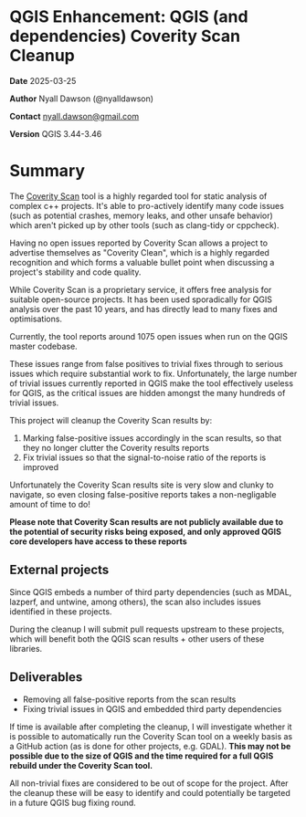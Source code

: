 # QGIS Enhancement: QGIS (and dependencies) Coverity Scan Cleanup 

**Date** 2025-03-25

**Author** Nyall Dawson (@nyalldawson)

**Contact** nyall.dawson@gmail.com

**Version** QGIS 3.44-3.46

# Summary

The [Coverity Scan](https://scan.coverity.com/) tool is a highly regarded tool for static analysis of complex
c++ projects. It's able to pro-actively identify many code issues (such as potential
crashes, memory leaks, and other unsafe behavior) which aren't picked up by other
tools (such as clang-tidy or cppcheck).

Having no open issues reported by Coverity Scan allows a project to advertise
themselves as "Coverity Clean", which is a highly regarded recognition and which forms
a valuable bullet point when discussing a project's stability and code quality.

While Coverity Scan is a proprietary service, it offers free analysis for
suitable open-source projects. It has been used sporadically for QGIS analysis
over the past 10 years, and has directly lead to many fixes and optimisations. 

Currently, the tool reports around 1075 open issues when run on the QGIS master codebase.

These issues range from false positives to trivial fixes through to serious issues
which require substantial work to fix. Unfortunately, the large number of trivial
issues currently reported in QGIS make the tool effectively useless for QGIS, as
the critical issues are hidden amongst the many hundreds of trivial issues.

This project will cleanup the Coverity Scan results by:

1. Marking false-positive issues accordingly in the scan results, so that they no
  longer clutter the Coverity results reports
2. Fix trivial issues so that the signal-to-noise ratio of the reports is improved

Unfortunately the Coverity Scan results site is very slow and clunky to navigate,
so even closing false-positive reports takes a non-negligable amount of time to do!

**Please note that Coverity Scan results are not publicly available due to the
potential of security risks being exposed, and only approved QGIS core developers
have access to these reports**

## External projects

Since QGIS embeds a number of third party dependencies (such as MDAL, lazperf, and untwine,
among others), the scan also includes issues identified in these projects.

During the cleanup I will submit pull requests upstream to these projects, which will
benefit both the QGIS scan results + other users of these libraries.

## Deliverables

- Removing all false-positive reports from the scan results
- Fixing trivial issues in QGIS and embedded third party dependencies

If time is available after completing the cleanup, I will investigate whether it is
possible to automatically run the Coverity Scan tool on a weekly basis as a GitHub
action (as is done for other projects, e.g. GDAL). **This may not be possible due to
the size of QGIS and the time required for a full QGIS rebuild under the Coverity Scan
tool.**

All non-trivial fixes are considered to be out of scope for the project. After the
cleanup these will be easy to identify and could potentially be targeted in a future
QGIS bug fixing round.

